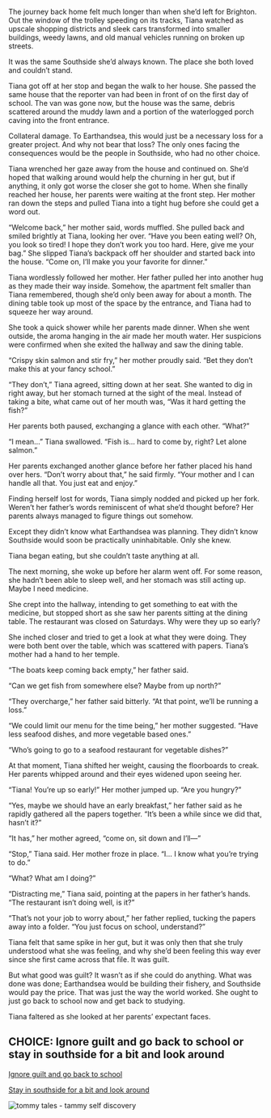 The journey back home felt much longer than when she’d left for Brighton. Out the window of the trolley speeding on its tracks, Tiana watched as upscale shopping districts and sleek cars transformed into smaller buildings, weedy lawns, and old manual vehicles running on broken up streets. 

It was the same Southside she’d always known. The place she both loved and couldn’t stand.

Tiana got off at her stop and began the walk to her house. She passed the same house that the reporter van had been in front of on the first day of school. The van was gone now, but the house was the same, debris scattered around the muddy lawn and a portion of the waterlogged porch caving into the front entrance. 

Collateral damage. To Earthandsea, this would just be a necessary loss for a greater project. And why not bear that loss? The only ones facing the consequences would be the people in Southside, who had no other choice.

Tiana wrenched her gaze away from the house and continued on. She’d hoped that walking around would help the churning in her gut, but if anything, it only got worse the closer she got to home. When she finally reached her house, her parents were waiting at the front step. Her mother ran down the steps and pulled Tiana into a tight hug before she could get a word out. 

“Welcome back,” her mother said, words muffled. She pulled back and smiled brightly at Tiana, looking her over. “Have you been eating well? Oh, you look so tired! I hope they don’t work you too hard. Here, give me your bag.” She slipped Tiana’s backpack off her shoulder and started back into the house. “Come on, I’ll make you your favorite for dinner.” 

Tiana wordlessly followed her mother. Her father pulled her into another hug as they made their way inside. Somehow, the apartment felt smaller than Tiana remembered, though she’d only been away for about a month. The dining table took up most of the space by the entrance, and Tiana had to squeeze her way around. 

She took a quick shower while her parents made dinner. When she went outside, the aroma hanging in the air made her mouth water. Her suspicions were confirmed when she exited the hallway and saw the dining table. 

“Crispy skin salmon and stir fry,” her mother proudly said. “Bet they don’t make this at your fancy school.” 

“They don’t,” Tiana agreed, sitting down at her seat. She wanted to dig in right away, but her stomach turned at the sight of the meal. Instead of taking a bite, what came out of her mouth was, “Was it hard getting the fish?”

Her parents both paused, exchanging a glance with each other. “What?”

“I mean…” Tiana swallowed. “Fish is… hard to come by, right? Let alone salmon.”

Her parents exchanged another glance before her father placed his hand over hers. “Don’t worry about that,” he said firmly. “Your mother and I can handle all that. You just eat and enjoy.” 

Finding herself lost for words, Tiana simply nodded and picked up her fork. Weren’t her father’s words reminiscent of what she’d thought before? Her parents always managed to figure things out somehow. 

Except they didn’t know what Earthandsea was planning. They didn’t know Southside would soon be practically uninhabitable. Only she knew.

Tiana began eating, but she couldn’t taste anything at all. 

The next morning, she woke up before her alarm went off. For some reason, she hadn’t been able to sleep well, and her stomach was still acting up. Maybe I need medicine. 

She crept into the hallway, intending to get something to eat with the medicine, but stopped short as she saw her parents sitting at the dining table. The restaurant was closed on Saturdays. Why were they up so early? 

She inched closer and tried to get a look at what they were doing. They were both bent over the table, which was scattered with papers. Tiana’s mother had a hand to her temple. 

“The boats keep coming back empty,” her father said.

“Can we get fish from somewhere else? Maybe from up north?”

“They overcharge,” her father said bitterly. “At that point, we’ll be running a loss.”

“We could limit our menu for the time being,” her mother suggested. “Have less seafood dishes, and more vegetable based ones.”

“Who’s going to go to a seafood restaurant for vegetable dishes?”

At that moment, Tiana shifted her weight, causing the floorboards to creak. Her parents whipped around and their eyes widened upon seeing her. 

“Tiana! You’re up so early!” Her mother jumped up. “Are you hungry?”

“Yes, maybe we should have an early breakfast,” her father said as he rapidly gathered all the papers together. “It’s been a while since we did that, hasn’t it?”

“It has,” her mother agreed, “come on, sit down and I’ll—”

“Stop,” Tiana said. Her mother froze in place. “I… I know what you’re trying to do.”

“What? What am I doing?”

“Distracting me,” Tiana said, pointing at the papers in her father’s hands. “The restaurant isn’t doing well, is it?”

“That’s not your job to worry about,” her father replied, tucking the papers away into a folder. “You just focus on school, understand?”

Tiana felt that same spike in her gut, but it was only then that she truly understood what she was feeling, and why she’d been feeling this way ever since she first came across that file. It was guilt. 

But what good was guilt? It wasn’t as if she could do anything. What was done was done; Earthandsea would be building their fishery, and Southside would pay the price. That was just the way the world worked. She ought to just go back to school now and get back to studying.

Tiana faltered as she looked at her parents’ expectant faces.

## CHOICE: Ignore guilt and go back to school or stay in southside for a bit and look around

[Ignore guilt and go back to school](https://dorsadanesh.github.io/RisingTides-Sink-or-Swim/tiana-bad.html) 

[Stay in southside for a bit and look around](https://dorsadanesh.github.io/RisingTides-Sink-or-Swim/tiana8.html)

![tommy tales - tammy self discovery](https://github.com/dorsadanesh/RisingTides-Sink-or-Swim/assets/114564837/9395f057-284f-4b6f-a771-8c483a14af47)
